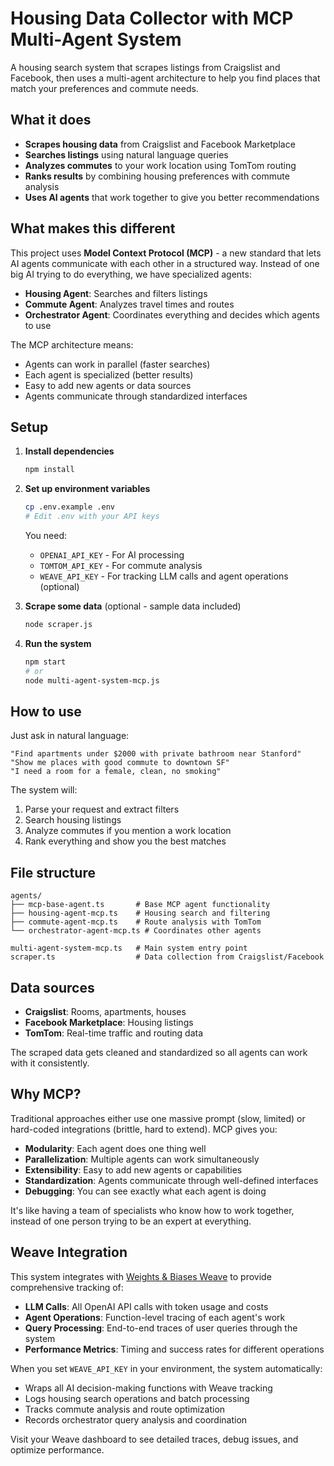 # Housing Data Collector with MCP Multi-Agent System

A housing search system that scrapes listings from Craigslist and Facebook, then uses a multi-agent architecture to help you find places that match your preferences and commute needs.

## What it does

- **Scrapes housing data** from Craigslist and Facebook Marketplace
- **Searches listings** using natural language queries
- **Analyzes commutes** to your work location using TomTom routing
- **Ranks results** by combining housing preferences with commute analysis
- **Uses AI agents** that work together to give you better recommendations

## What makes this different

This project uses **Model Context Protocol (MCP)** - a new standard that lets AI agents communicate with each other in a structured way. Instead of one big AI trying to do everything, we have specialized agents:

- **Housing Agent**: Searches and filters listings
- **Commute Agent**: Analyzes travel times and routes  
- **Orchestrator Agent**: Coordinates everything and decides which agents to use

The MCP architecture means:
- Agents can work in parallel (faster searches)
- Each agent is specialized (better results)
- Easy to add new agents or data sources
- Agents communicate through standardized interfaces

## Setup

1. **Install dependencies**
   ```bash
   npm install
   ```

2. **Set up environment variables**
   ```bash
   cp .env.example .env
   # Edit .env with your API keys
   ```
   
   You need:
   - `OPENAI_API_KEY` - For AI processing
   - `TOMTOM_API_KEY` - For commute analysis
   - `WEAVE_API_KEY` - For tracking LLM calls and agent operations (optional)

3. **Scrape some data** (optional - sample data included)
   ```bash
   node scraper.js
   ```

4. **Run the system**
   ```bash
   npm start
   # or
   node multi-agent-system-mcp.js
   ```

## How to use

Just ask in natural language:

```
"Find apartments under $2000 with private bathroom near Stanford"
"Show me places with good commute to downtown SF"
"I need a room for a female, clean, no smoking"
```

The system will:
1. Parse your request and extract filters
2. Search housing listings 
3. Analyze commutes if you mention a work location
4. Rank everything and show you the best matches

## File structure

```
agents/
├── mcp-base-agent.ts       # Base MCP agent functionality
├── housing-agent-mcp.ts    # Housing search and filtering
├── commute-agent-mcp.ts    # Route analysis with TomTom
└── orchestrator-agent-mcp.ts # Coordinates other agents

multi-agent-system-mcp.ts   # Main system entry point
scraper.ts                  # Data collection from Craigslist/Facebook
```

## Data sources

- **Craigslist**: Rooms, apartments, houses
- **Facebook Marketplace**: Housing listings
- **TomTom**: Real-time traffic and routing data

The scraped data gets cleaned and standardized so all agents can work with it consistently.

## Why MCP?

Traditional approaches either use one massive prompt (slow, limited) or hard-coded integrations (brittle, hard to extend). MCP gives you:

- **Modularity**: Each agent does one thing well
- **Parallelization**: Multiple agents can work simultaneously  
- **Extensibility**: Easy to add new agents or capabilities
- **Standardization**: Agents communicate through well-defined interfaces
- **Debugging**: You can see exactly what each agent is doing

It's like having a team of specialists who know how to work together, instead of one person trying to be an expert at everything.

## Weave Integration

This system integrates with [Weights & Biases Weave](https://wandb.github.io/weave/) to provide comprehensive tracking of:

- **LLM Calls**: All OpenAI API calls with token usage and costs
- **Agent Operations**: Function-level tracing of each agent's work
- **Query Processing**: End-to-end traces of user queries through the system
- **Performance Metrics**: Timing and success rates for different operations

When you set `WEAVE_API_KEY` in your environment, the system automatically:
- Wraps all AI decision-making functions with Weave tracking
- Logs housing search operations and batch processing
- Tracks commute analysis and route optimization
- Records orchestrator query analysis and coordination

Visit your Weave dashboard to see detailed traces, debug issues, and optimize performance. 